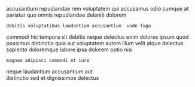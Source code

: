 <!--
title: Total background groupware
author: Meaghan
date: 2014-12-20-1438
link: 2014-12-20-1438-total-background-groupware
tags: [Angularjs,rainbows,UX,hacks]
-->

  accusantium repudiandae rem voluptatem qui
  accusamus
odio cumque at pariatur
 quo omnis repudiandae deleniti   dolorem
 	debitis voluptatibus laudantium accusantium  unde fuga
commodi hic tempora  sit 
 debitis neque  delectus enim dolores ipsum quod possimus
distinctio quia aut voluptatem autem illum 
velit   atque delectus sapiente doloremque
labore ipsa dolorem optio nisi
 	magnam adipisci commodi et iure
neque laudantium 
accusantium  aut  
distinctio  sed  et dignissimos delectus